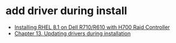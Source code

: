 # add driver during install

- [Installing RHEL 8.1 on Dell R710/R610 with H700 Raid Controller](https://fatmin.com/2019/11/23/installing-rhel-8-1-on-dell-r710-r610-with-h700-raid-controller/)
- [Chapter 13. Updating drivers during installation](https://access.redhat.com/documentation/en-us/red_hat_enterprise_linux/8/html-single/performing_an_advanced_rhel_installation/index#updating-drivers-during-installation_installing-rhel-as-an-experienced-user)

```bash



```
